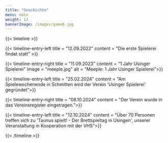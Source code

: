 ```yaml
---
title: "Geschichte"
menu: main
weight: 13
bannerImage: /images/game6.jpg
---
```




{{< timeline >}}

{{< timeline-entry-left title = "12.09.2022" content = "Die erste Spielerei findet statt" >}}

{{< timeline-entry-right title = "11.09.2023" content = "1 Jahr Usinger Spielerei" image = "meeple.jpg" alt = "Meeple: 1 Jahr Usinger Spielerei">}}

{{< timeline-entry-left title = "25.02.2024" content = "Am Spielewochenende in Schmitten wird der Verein 'Usinger Spielerei' gegründet">}}


{{< timeline-entry-right title = "08.10.2024" content = "Der Verein wurde in das Vereinsregister eingetragen.">}}

{{< timeline-entry-left title = "12.10.2024" content = "Über 70 Personen treffen sich zu 'Taunus spielt! - Der Brettspieltag in Usingen', unserer Veranstaltung in Kooperation mit der VHS">}}

{{< /timeline >}}
